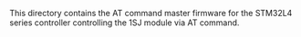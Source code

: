 This directory contains the AT command master firmware for the STM32L4 series controller controlling the 1SJ module via AT command. 





